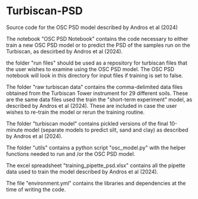 # Turbiscan-PSD
Source code for the OSC PSD model described by Andros et al (2024)

The notebook "OSC PSD Notebook" contains the code necessary to either train a new OSC PSD model or to predict the PSD of the samples run on the Turbiscan, as descirbed by Andros et al (2024).

the folder "run files" should be used as a repository for turbiscan files that the user wishes to examine using the OSC PSD model. The OSC PSD notebook will look in this directory for input files if training is set to false.

The folder "raw turbiscan data" contains the comma-delimited data files obtained from the Turbiscan Tower instrument for 29 different soils. These are the same data files used the train the "short-term experiment" model, as described by Andros et al (2024). These are included in case the user wishes to re-train the model or rerun the training routine.

The folder "turbiscan model" contains pickled versions of the final 10-minute model (separate models to predict silt, sand and clay) as described by Andros et al (2024).

The folder "utils" contains a python script "osc_model.py" with the helper functions needed to run and /or the OSC PSD model.

The excel spreadsheet "training_pipette_psd.xlsx" contains all the pipette data used to train the model described by Andros et al (2024). 

The file "environment.yml" contains the libraries and dependencies at the time of writing the code.
